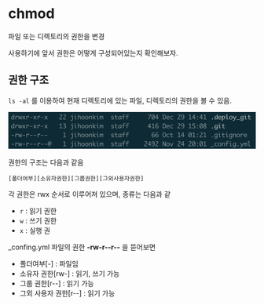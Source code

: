 # chmod

파일 또는 디렉토리의 권한을 변경

사용하기에 앞서 권한은 어떻게 구성되어있는지 확인해보자.

## 권한 구조

`ls -al` 를 이용하여 현재 디렉토리에 있는 파일, 디렉토리의 권한을 볼 수 있음. 

![&#xC81C;&#xC77C; &#xC88C;&#xCE21;&#xC5D0; &#xC788;&#xB294; &#xBB38;&#xC790;&#xC5F4;&#xC774; &#xAD8C;&#xD55C;&#xC744; &#xB098;&#xD0C0;&#xB0C4;](../../.gitbook/assets/screen-shot-2019-12-29-at-3.36.33-pm.png)

권한의 구조는 다음과 같음

`[폴더여부][소유자권한][그룹권한][그외사용자권한]` 

각 권한은 rwx 순서로 이루어져 있으며, 종류는 다음과 같 

* `r` : 읽기 권한
* `w` : 쓰기 권한
* `x` : 실행 권

\_confing.yml 파일의 권한 **-rw-r--r--** 을 뜯어보면

* 폴더여부\[-\] : 파일임
* 소유자 권한\[rw-\] : 읽기, 쓰기 가능
* 그룹 권한\[r--\] : 읽기 가능
* 그외 사용자 권한\[r--\] : 읽기 가능



